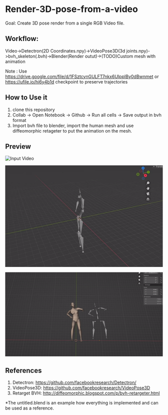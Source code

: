 # Render-3D-pose-from-a-video

Goal: Create 3D pose render from a single RGB Video file.
## Workflow:

Video->Detectron(2D Coordinates.npy)->VideoPose3D(3d joints.npy)->bvh_skeleton(.bvh)->Blender(Render outut)->(TODO)Custom mesh with animation

Note : Use https://drive.google.com/file/d/1FSztcynGULFT7nkx6UIppIBy0dBwnmet or https://ufile.io/hi6y4b1d checkpoint to preserve trajectories
## How to Use it

1. clone this repository
2. Collab -> Open Notebook -> Github -> Run all cells -> Save output in bvh format
3. Import bvh file to blender, import the human mesh and use diffeomorphic retageter to put the animation on the mesh.


## Preview 
![Input Video](https://github.com/lalasray/Render-3D-pose-from-a-video/blob/main/input.gif)

![BVH render in blender](https://github.com/lalasray/Render-3D-pose-from-a-video/blob/main/ouput.gif)

![Rigged render](https://github.com/lalasray/Render-3D-pose-from-a-video/blob/main/output_2.gif)


## References


1. Detectron: https://github.com/facebookresearch/Detectron/
2. VideoPose3D: https://github.com/facebookresearch/VideoPose3D
3. Retarget BVH: http://diffeomorphic.blogspot.com/p/bvh-retargeter.html

*The untitled.blend is an example how everything is implemented and can be used as a reference.
